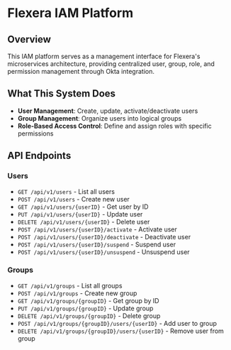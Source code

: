 # Flexera IAM Platform

## Overview

This IAM platform serves as a management interface for Flexera's microservices
architecture, providing centralized user, group, role, and permission management
through Okta integration.

## What This System Does

- **User Management**: Create, update, activate/deactivate users
- **Group Management**: Organize users into logical groups
- **Role-Based Access Control**: Define and assign roles with specific
  permissions

## API Endpoints

### Users

- `GET /api/v1/users` - List all users
- `POST /api/v1/users` - Create new user
- `GET /api/v1/users/{userID}` - Get user by ID
- `PUT /api/v1/users/{userID}` - Update user
- `DELETE /api/v1/users/{userID}` - Delete user
- `POST /api/v1/users/{userID}/activate` - Activate user
- `POST /api/v1/users/{userID}/deactivate` - Deactivate user
- `POST /api/v1/users/{userID}/suspend` - Suspend user
- `POST /api/v1/users/{userID}/unsuspend` - Unsuspend user

### Groups

- `GET /api/v1/groups` - List all groups
- `POST /api/v1/groups` - Create new group
- `GET /api/v1/groups/{groupID}` - Get group by ID
- `PUT /api/v1/groups/{groupID}` - Update group
- `DELETE /api/v1/groups/{groupID}` - Delete group
- `POST /api/v1/groups/{groupID}/users/{userID}` - Add user to group
- `DELETE /api/v1/groups/{groupID}/users/{userID}` - Remove user from group
